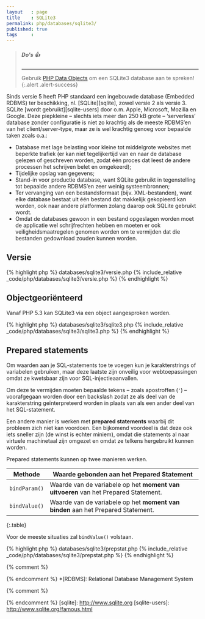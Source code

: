 ```yaml
---
layout   : page
title    : SQLite3
permalink: php/databases/sqlite3/
published: true
tags     :
---
```


> ##### **Do's** :thumbsup:
> ---
> Gebruik [PHP Data Objects](../pdo/) om een SQLite3 database aan te spreken!
{:.alert .alert-success}

Sinds versie 5 heeft PHP standaard een ingebouwde database (Embedded RDBMS) ter beschikking, nl. [SQLite][sqlite], zowel versie 2 als versie 3. SQLite [wordt gebruikt][sqlite-users] door o.m. Apple, Microsoft, Mozilla  en Google. Deze piepkleine – slechts iets meer dan 250 kB grote – ‘serverless’ database zonder configuratie is niet zo krachtig als de meeste RDBMS’en van het client/server-type, maar ze is wel krachtig genoeg voor bepaalde taken zoals o.a.:

 - Database met lage belasting voor kleine tot middelgrote websites met beperkte trafiek (er kan niet tegelijkertijd van en naar de database gelezen of geschreven worden, zodat één proces dat leest de andere processen het schrijven belet en omgekeerd);
 - Tijdelijke opslag van gegevens;
 - Stand-in voor productie database, want SQLite gebruikt in tegenstelling tot bepaalde andere RDBMS’en zeer weinig systeembronnen;
 - Ter vervanging van een bestandsformaat (bijv. XML-bestanden), want elke database bestaat uit één bestand dat makkelijk gekopieerd kan worden, ook naar andere platformen zolang daarop ook SQLite gebruikt wordt.
 - Omdat de databases gewoon in een bestand opgeslagen worden moet de applicatie wel schrijfrechten hebben en moeten er ook veiligheidsmaatregelen genomen worden om te vermijden dat die bestanden gedownload zouden kunnen worden.

Versie
------

{% highlight php %}
databases/sqlite3/versie.php
{% include_relative _code/php/databases/sqlite3/versie.php %}
{% endhighlight %}
 
Objectgeoriënteerd
------------------

Vanaf PHP 5.3 kan SQLite3 via een object aangesproken worden.

{% highlight php %}
databases/sqlite3/sqlite3.php
{% include_relative _code/php/databases/sqlite3/sqlite3.php %}
{% endhighlight %}

Prepared statements
-------------------

Om waarden aan je SQL-statements toe te voegen kun je karakterstrings of variabelen gebruiken, maar deze laatste zijn onveilig voor webtoepassingen omdat ze kwetsbaar zijn voor SQL-injectieaanvallen.

Om deze te vermijden moeten bepaalde tekens – zoals apostroffen (`'`) – voorafgegaan worden door een backslash zodat ze als deel van de karakterstring geïnterpreteerd worden in plaats van als een ander deel van het SQL-statement.

Een andere manier is werken met **prepared statements** waarbij dit probleem zich niet kan voordoen. Een bijkomend voordeel is dat deze ook iets sneller zijn (de winst is echter miniem), omdat die statements al naar virtuele machinetaal zijn omgezet en omdat ze telkens hergebruikt kunnen worden.

Prepared statements kunnen op twee manieren werken.

| Methode       | Waarde gebonden aan het Prepared Statement                                          |
|---------------|-------------------------------------------------------------------------------------|
| `bindParam()` | Waarde van de variabele op het **moment van uitvoeren** van het Prepared Statement. |
| `bindValue()` | Waarde van de variabele op het **moment van binden** aan het Prepared Statement.    |
{:.table}

Voor de meeste situaties zal `bindValue()` volstaan.

{% highlight php %}
databases/sqlite3/prepstat.php
{% include_relative _code/php/databases/sqlite3/prepstat.php %}
{% endhighlight %}


{% comment %}
<!-- ⚓ Afkortingen -->
{% endcomment %}
*[RDBMS]:                   Relational Database Management System

{% comment %}
<!-- ⚓ Hyperlinks -->
{% endcomment %}
[sqlite]:                   http://www.sqlite.org
[sqlite-users]:             http://www.sqlite.org/famous.html
